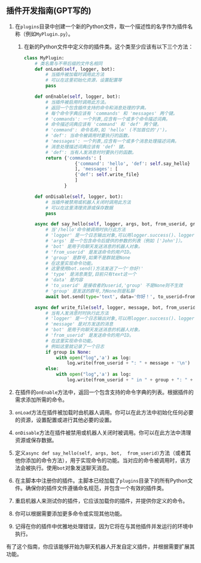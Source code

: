 ## 插件开发指南(GPT写的)

1. 在`plugins`目录中创建一个新的Python文件，取一个描述性的名字作为插件名称（例如`MyPlugin.py`）。

   1. 在新的Python文件中定义你的插件类。这个类至少应该有以下三个方法：

      ```python
      class MyPlugin:
          # 类名需与不带后缀的文件名相同
          def onLoad(self, logger, bot):
              # 当插件被加载时调用此方法
              # 可以在这里初始化资源，设置配置等
              pass

          def onEnable(self, logger, bot):
              # 当插件被启用时调用此方法。
              # 返回一个包含插件支持的命令和消息处理的字典。
              # 每个命令字典应该有 'commands' 和 'messages' 两个键。
              # 'commands': 一个列表,应含有一个或多个命令描述词典。
              # 命令描述词典应该有 'command' 和 'def' 两个键。
              # 'command': 命令名称,如 'hello' (不加首位的'/')。
              # 'def': 当命令被调用时要执行的函数。
              # 'messages': 一个列表,应含有一个或多个消息处理描述词典。
              # 消息处理描述词典应该有 'def' 键。
              # 'def': 当有人发消息时时要执行的函数。
              return {'commands': [
                         {'command': 'hello', 'def': self.say_hello}
                         ], 'messages': [
                         {'def': self.write_file}
                         ]
                     }

          def onDisable(self, logger, bot):
              # 当插件被禁用或机器人关闭时调用此方法
              # 可以在这里清理资源或保存数据
              pass

          async def say_hello(self, logger, args, bot, from_userid, group):
              # 当'/hello'命令被调用时执行此方法
              # 'logger' 是一个日志输出对象,可以用logger.success()、logger.info()、logger.warn()、logger.error()来输出对应等级的日志
              # 'args' 是一个包含命令后提供的参数的列表（例如 ['John']）。
              # 'bot' 是用于向聊天发送消息的机器人对象。
              # 'from_userid' 是发送命令的用户ID。
              # 'group' 是群号,如果不是群就是None
              # 在这里实现命令功能。
              # 这里使用bot.send()方法发送了一个'你好!'
              # 'type' 是消息类型,目前只有text这一个
              # 'data' 是内容
              # 'to_userid' 是接收者的userid,'group' 不是None则不生效
              # 'group' 是发送的群号,为None则是私聊
              await bot.send(type='text', data='你好！', to_userid=from_userid, group=group)
      
          async def write_file(self, logger, message, bot, from_userid, group):
              # 当有人发消息时时执行此方法
              # 'logger' 是一个日志输出对象,可以用logger.success()、logger.info()、logger.warn()、logger.error()来输出对应等级的日志
              # 'message' 是对方发送的消息
              # 'bot' 是用于向聊天发送消息的机器人对象。
              # 'from_userid' 是发送命令的用户ID。
              # 在这里实现命令功能。
              # 例如这里就记录了一个日志
              if group is None:
                  with open("log",'a') as log:
                      log.write(from_userid + ": " + message + '\n')
              else:
                  with open("log",'a') as log:
                      log.write(from_userid + " in " + group + ": " + message + '\n')
      ```

2. 在插件的`onEnable`方法中，返回一个包含支持的命令字典的列表。根据插件的需求添加所需的命令。

3. `onLoad`方法在插件被加载时由机器人调用。你可以在此方法中初始化任何必要的资源，设置配置或进行其他必要的设置。

4. `onDisable`方法在插件被禁用或机器人关闭时被调用。你可以在此方法中清理资源或保存数据。

5. 定义`async def say_hello(self, args, bot, 
from_userid)`方法（或者其他你添加的命令方法），用于实现命令的功能。当对应的命令被调用时，该方法会被执行。使用`bot`对象发送聊天消息。

6. 在主脚本中注册你的插件。主脚本已经加载了`plugins`目录下的所有Python文件。确保你的插件文件遵循命名规范，并包含一个有效的插件类。

7. 重启机器人来测试你的插件，它应该加载你的插件，并提供你定义的命令。

8. 你可以根据需要添加更多命令或实现其他功能。

9. 记得在你的插件中优雅地处理错误，因为它将在与其他插件并发运行的环境中执行。

有了这个指南，你应该能够开始为聊天机器人开发自定义插件，并根据需要扩展其功能。
